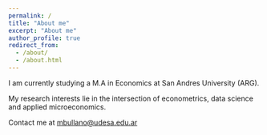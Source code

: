 ```yaml
---
permalink: /
title: "About me"
excerpt: "About me"
author_profile: true
redirect_from: 
  - /about/
  - /about.html
---
```


I am currently studying a M.A in Economics at San Andres University (ARG).

My research interests lie in the intersection of econometrics, data science and applied microeconomics.

Contact me at mbullano@udesa.edu.ar
